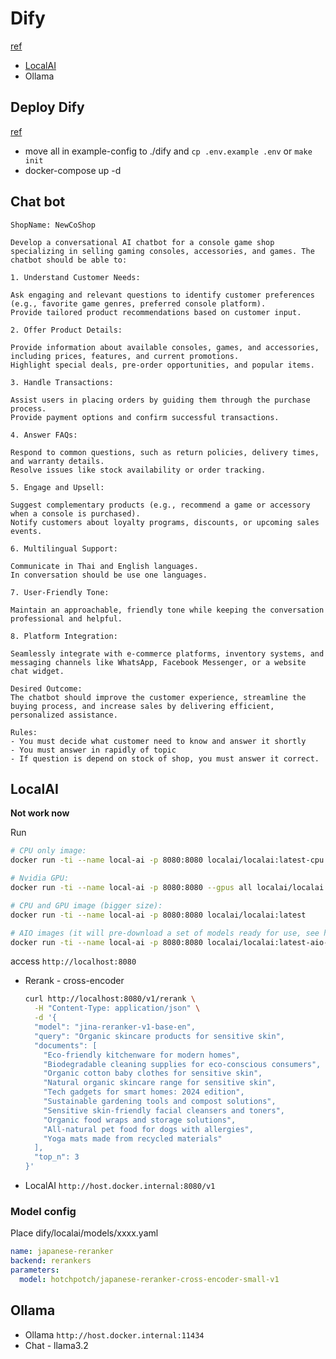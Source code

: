 # Dify

[ref](https://docs.dify.ai)

- [LocalAI](https://github.com/mudler/LocalAI)
- Ollama

## Deploy Dify

[ref](https://docs.dify.ai/getting-started/install-self-hosted/docker-compose)

- move all in example-config to ./dify and `cp .env.example .env` or `make init`
- docker-compose up -d

## Chat bot

```prompt
ShopName: NewCoShop

Develop a conversational AI chatbot for a console game shop specializing in selling gaming consoles, accessories, and games. The chatbot should be able to:

1. Understand Customer Needs:

Ask engaging and relevant questions to identify customer preferences (e.g., favorite game genres, preferred console platform).
Provide tailored product recommendations based on customer input.

2. Offer Product Details:

Provide information about available consoles, games, and accessories, including prices, features, and current promotions.
Highlight special deals, pre-order opportunities, and popular items.

3. Handle Transactions:

Assist users in placing orders by guiding them through the purchase process.
Provide payment options and confirm successful transactions.

4. Answer FAQs:

Respond to common questions, such as return policies, delivery times, and warranty details.
Resolve issues like stock availability or order tracking.

5. Engage and Upsell:

Suggest complementary products (e.g., recommend a game or accessory when a console is purchased).
Notify customers about loyalty programs, discounts, or upcoming sales events.

6. Multilingual Support:

Communicate in Thai and English languages.
In conversation should be use one languages.

7. User-Friendly Tone:

Maintain an approachable, friendly tone while keeping the conversation professional and helpful.

8. Platform Integration:

Seamlessly integrate with e-commerce platforms, inventory systems, and messaging channels like WhatsApp, Facebook Messenger, or a website chat widget.

Desired Outcome:
The chatbot should improve the customer experience, streamline the buying process, and increase sales by delivering efficient, personalized assistance.

Rules:
- You must decide what customer need to know and answer it shortly
- You must answer in rapidly of topic
- If question is depend on stock of shop, you must answer it correct.
```

## LocalAI

**Not work now**

Run

```sh
# CPU only image:
docker run -ti --name local-ai -p 8080:8080 localai/localai:latest-cpu

# Nvidia GPU:
docker run -ti --name local-ai -p 8080:8080 --gpus all localai/localai:latest-gpu-nvidia-cuda-12

# CPU and GPU image (bigger size):
docker run -ti --name local-ai -p 8080:8080 localai/localai:latest

# AIO images (it will pre-download a set of models ready for use, see https://localai.io/basics/container/)
docker run -ti --name local-ai -p 8080:8080 localai/localai:latest-aio-cpu
```

access `http://localhost:8080`

- Rerank - cross-encoder

    ```bash
    curl http://localhost:8080/v1/rerank \
      -H "Content-Type: application/json" \
      -d '{
      "model": "jina-reranker-v1-base-en",
      "query": "Organic skincare products for sensitive skin",
      "documents": [
        "Eco-friendly kitchenware for modern homes",
        "Biodegradable cleaning supplies for eco-conscious consumers",
        "Organic cotton baby clothes for sensitive skin",
        "Natural organic skincare range for sensitive skin",
        "Tech gadgets for smart homes: 2024 edition",
        "Sustainable gardening tools and compost solutions",
        "Sensitive skin-friendly facial cleansers and toners",
        "Organic food wraps and storage solutions",
        "All-natural pet food for dogs with allergies",
        "Yoga mats made from recycled materials"
      ],
      "top_n": 3
    }'
    ```

- LocalAI `http://host.docker.internal:8080/v1`



### Model config

Place dify/localai/models/xxxx.yaml

```yaml reranker.yaml
name: japanese-reranker
backend: rerankers
parameters:
  model: hotchpotch/japanese-reranker-cross-encoder-small-v1
```

## Ollama

- Ollama `http://host.docker.internal:11434`
- Chat - llama3.2
